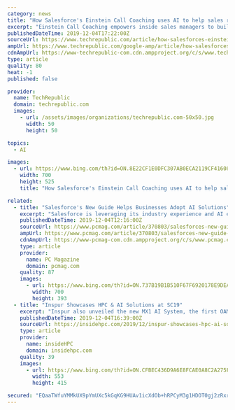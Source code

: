 ```yaml
---
category: news
title: "How Salesforce's Einstein Call Coaching uses AI to help sales reps be top performers"
excerpt: "Einstein Call Coaching empowers inside sales managers to build stronger teams and gain strategic AI-powered insights from every sales call through a new channel: Voice. At Dreamforce 2019 in San Francisco, TechRepublic's Bill Detwiler spoke with Efrat Rapoport, director of product management with Salesforce, about Einstein Call Coaching."
publishedDateTime: 2019-12-04T17:22:00Z
sourceUrl: https://www.techrepublic.com/article/how-salesforces-einstein-call-coaching-uses-ai-to-help-sales-reps-be-top-performers/
ampUrl: https://www.techrepublic.com/google-amp/article/how-salesforces-einstein-call-coaching-uses-ai-to-help-sales-reps-be-top-performers/
cdnAmpUrl: https://www-techrepublic-com.cdn.ampproject.org/c/s/www.techrepublic.com/google-amp/article/how-salesforces-einstein-call-coaching-uses-ai-to-help-sales-reps-be-top-performers/
type: article
quality: 80
heat: -1
published: false

provider:
  name: TechRepublic
  domain: techrepublic.com
  images:
    - url: /assets/images/organizations/techrepublic.com-50x50.jpg
      width: 50
      height: 50

topics:
  - AI

images:
  - url: https://www.bing.com/th?id=ON.8E22CF1E0DFC307AB0ECA2119CF41608
    width: 700
    height: 525
    title: "How Salesforce's Einstein Call Coaching uses AI to help sales reps be top performers"

related:
  - title: "Salesforce's New Guide Helps Businesses Adopt AI Solutions"
    excerpt: "Salesforce is leveraging its industry experience and AI expertise to help customers on their AI journey. Launched in October 2019, Einstein's Guide to AI Use Cases is an interactive website that works on any desktop or mobile browser. It features more than 50 in-depth examples of situations in which AI can be successfully applied, depending on ..."
    publishedDateTime: 2019-12-04T12:16:00Z
    sourceUrl: https://www.pcmag.com/article/370803/salesforces-new-guide-helps-businesses-adopt-ai-solutions
    ampUrl: https://www.pcmag.com/article/370803/salesforces-new-guide-helps-businesses-adopt-ai-solutions?amp=1
    cdnAmpUrl: https://www-pcmag-com.cdn.ampproject.org/c/s/www.pcmag.com/article/370803/salesforces-new-guide-helps-businesses-adopt-ai-solutions?amp=1
    type: article
    provider:
      name: PC Magazine
      domain: pcmag.com
    quality: 87
    images:
      - url: https://www.bing.com/th?id=ON.737B19B1B510F67F6920178E9DEAC0BB
        width: 700
        height: 393
  - title: "Inspur Showcases HPC & AI Solutions at SC19"
    excerpt: "Inspur also unveiled the new MX1 AI System, the first OAM AI system that supports different types of AI chips from multiple manufacturers on a single server. Inspur is committed to promoting the establishment of specifications in the AI industry, and hopes to promote the development of AI chips and technologies through an open and common ..."
    publishedDateTime: 2019-12-04T16:39:00Z
    sourceUrl: https://insidehpc.com/2019/12/inspur-showcases-hpc-ai-solutions-at-sc19/
    type: article
    provider:
      name: insideHPC
      domain: insidehpc.com
    quality: 39
    images:
      - url: https://www.bing.com/th?id=ON.CFBEC436D9A6E8FCAE0A8C2A275FEC2D
        width: 553
        height: 415

secured: "EQaaTWfuYMMkUX9pYmUXc5kGqKG9HUAv1icXdOb+hRPCyM3g1HDOT0gj2zRxrMti6fi+BEbK96CjPQCpg1l7lNE3lH/D9/ZIr017Q0tp7nbX5j5AuYWO+f2xdAeFqdvU/Pg1Uj541rb7B3kvUqK7DKIVlQweOWHeOnkjrO3CumpzdGz4MtjJWhQkxpMeJRE8sAoeNE/OOH83mWN0Mu/VUZADGRPypwhq6lPZtiHNri/6Bd2XCBf4euePfcAelvFsWSOGqKKOLx0v06bcdGdK7Q==;x4gkaGq5UUwpqL3lFNnnfA=="
---
```


